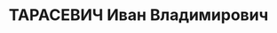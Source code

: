 ---
title: ТАРАСЕВИЧ Иван Владимирович
description: "1896 року народження, с. Очкіне Чернігівської області, українець, освіта\
  \ середня, безпартійний. Конструктор цементного заводу. Проживав: сел. Амвросіївка\
  \ Донецької області, вул. Будьонного, буд. №5. \n  Заарештований 7 вересня 1937\
  \ року. Виїзною сесією військової колегії Верховного Суду у м. Сталіно (м. Донецьк)\
  \ 2 грудня 1937 року засуджений до розстрілу з конфіскацією майна. Вирок приведений\
  \ до виконання 3 грудня 1937 року у м. Сталіно (м. Донецьк). \n  Реабілітований\
  \ у 1958 році."
---